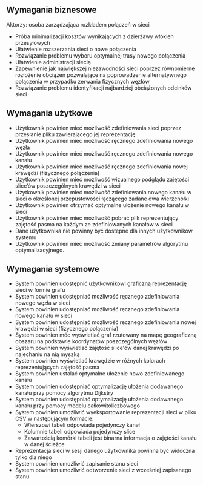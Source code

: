 ## Wymagania biznesowe

Aktorzy: osoba zarządzająca rozkładem połączeń w sieci

* Próba minimalizacji kosztów wynikających z dzierżawy włókien przesyłowych
* Ułatwienie rozszerzania sieci o nowe połączenia
* Rozwiązanie problemu wyboru optymalnej trasy nowego połączenia
* Ułatwienie administracji siecią
* Zapewnienie jak największej niezawodności sieci poprzez równomierne rozłożenie obciążeń pozwalające na poprowadzenie alternatywnego połączenia w przypadku zerwania fizycznych węzłów
* Rozwiązanie problemu identyfikacji najbardziej obciążonych odcinków sieci

## Wymagania użytkowe

* Użytkownik powinien mieć możliwość zdefiniowania sieci poprzez przesłanie pliku zawierającego jej reprezentację
* Użytkownik powinien mieć możliwość ręcznego zdefiniowania nowego węzła
* Użytkownik powinien mieć możliwość ręcznego zdefiniowania nowego kanału
* Użytkownik powinien mieć możliwość ręcznego zdefiniowania nowej krawędzi (fizycznego połączenia)
* Użytkownik powinien mieć możliwość wizualnego podglądu zajętości slice’ów poszczególnych krawędzi w sieci
* Użytkownik powinien mieć możliwość zdefiniowania nowego kanału w sieci o określonej przepustowości łączącego zadane dwa wierzchołki
* Użytkownik powinien otrzymać optymalne ułożenie nowego kanału w sieci
* Użytkownik powinien mieć możliwość pobrać plik reprezentujący zajętość pasma na każdym ze zdefiniowanych kanałów w sieci
* Dane użytkownika nie powinny być dostępne dla innych użytkowników systemu
* Użytkownik powinien mieć możliwość zmiany parametrów algorytmu optymalizacyjnego.

## Wymagania systemowe

* System powinien udostępnić użytkownikowi graficzną reprezentację sieci w formie grafu
* System powinien udostępniać możliwość ręcznego zdefiniowania nowego węzła w sieci
* System powinien udostępniać możliwość ręcznego zdefiniowania nowego kanału w sieci
* System powinien udostępniać możliwość ręcznego zdefiniowania nowej krawędzi w sieci (fizycznego połączenia)
* System powinien móc wyświetlać graf rzutowany na mapę geograficzną obszaru na podstawie koordynatów poszczególnych węzłów
* System powinien wyświetlać zajętość slice'ów danej krawędzi po najechaniu na nią myszką
* System powinien wyświetlać krawędzie w różnych kolorach reprezentujących zajętość pasma
* System powinien ustalać optymalne ułożenie nowo zdefiniowanego kanału
* System powinien udostępniać optymalizację ułożenia dodawanego kanału przy pomocy algorytmu Dijkstry
* System powinien udostępniać optymalizację ułożenia dodawanego kanału przy pomocy modelu całkowitoliczbowego
* System powinien umożliwić wyeksportowanie reprezentacji sieci w pliku CSV w następującym formacie:
  * Wierszowi tabeli odpowiada pojedynczy kanał
  * Kolumnie tabeli odpowiada pojedynczy slice
  * Zawartością komórki tabeli jest binarna informacja o zajętości kanału w danej ścieżce
* Reprezentacja sieci w sesji danego użytkownika powinna być widoczna tylko dla niego
* System powinien umożliwić zapisanie stanu sieci
* System powinien umożliwić odtworzenie sieci z wcześniej zapisanego stanu
